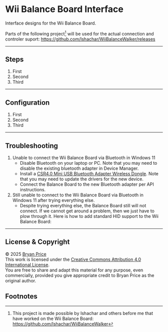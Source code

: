 # Wii Balance Board Interface

Interface designs for the Wii Balance Board.


Parts of the following project[^1] will be used for the actual connection and controler suport:  https://github.com/lshachar/WiiBalanceWalker/releases

---

## Steps
1. First
2. Second
3. Third

---

## Configuration
1. First
2. Second
3. Third

---

## Troubleshooting
1. Unable to connect the Wii Balance Board via Bluetooth in Windows 11  
   - Disable Bluetooth on your laptop or PC.  Note that you may need to disable the existing bluetooth adapter in Device Manager.
   - Install a [CSR4.0 Mini USB Bluetooth Adapter Wireless Dongle](https://www.amazon.com/dp/B07KC39CCL?ref=ppx_yo2ov_dt_b_fed_asin_title).  Note that you may need to update the drivers for the new device.
   - Connect the Balance Board to the new Bluetooth adapter per API instructions.
2. Still unable to connect to the Wii Balance Board via Bluetooth in Windows 11 after trying everything else.
   - Despite trying everything else, the Balance Board still will not connect.  If we cannot get around a problem, then we just have to plow through it.  Here is how to add standard HID support to the Wii Balance Board:

---

## License & Copyright
© 2025 [Bryan Price](mailto:bryansp_ms@hotmail.com?subject=Wii%20Balance%20Board)  
This work is licensed under the [Creative Commons Attribution 4.0 International License](https://creativecommons.org/licenses/by/4.0/).  
You are free to share and adapt this material for any purpose, even commercially, provided you give appropriate credit to Bryan Price as the original author.



## Footnotes
[^1]: This project is made possible by Ishachar and others before me that have worked on the Wii Balance Board:  https://github.com/lshachar/WiiBalanceWalker
